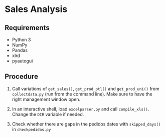 # Sales Analysis

## Requirements

* Python 3
* NumPy
* Pandas
* xlrd
* pyautogui

## Procedure

1. Call variations of `get_sales()`, `get_prod_ptl()` and `get_prod_uni()` from `collectdata.py` (run from the command line). Make sure to have the right management window open.

2. In an interactive shell, load `excelparser.py` and call `compile_xls()`. Change the `DIR` variable if needed.

3. Check whether there are gaps in the pedidos dates with `skipped_days()` in `checkpedidos.py`